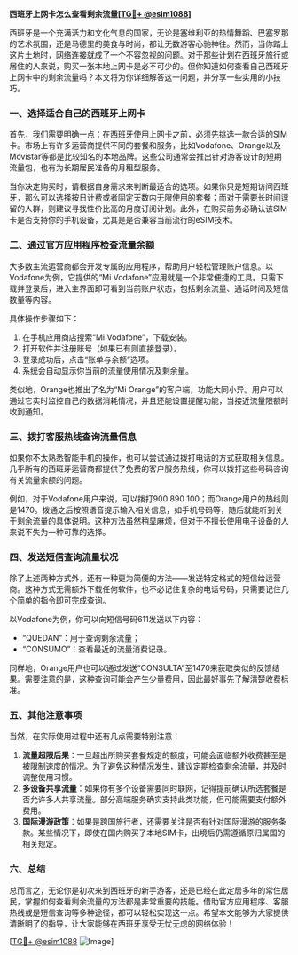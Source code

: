 **西班牙上网卡怎么查看剩余流量[[TG💪+ @esim1088](https://t.me/s/esim1088)]**

西班牙是一个充满活力和文化气息的国家，无论是塞维利亚的热情舞蹈、巴塞罗那的艺术氛围，还是马德里的美食与时尚，都让无数游客心驰神往。然而，当你踏上这片土地时，网络连接就成了一个不容忽视的问题。对于那些计划在西班牙旅行或居住的人来说，购买一张本地上网卡是必不可少的。但你知道如何查看自己西班牙上网卡中的剩余流量吗？本文将为你详细解答这一问题，并分享一些实用的小技巧。

### 一、选择适合自己的西班牙上网卡

首先，我们需要明确一点：在西班牙使用上网卡之前，必须先挑选一款合适的SIM卡。市场上有许多运营商提供不同的套餐和服务，比如Vodafone、Orange以及Movistar等都是比较知名的本地品牌。这些公司通常会推出针对游客设计的短期流量包，也有为长期居民准备的月租型服务。

当你决定购买时，请根据自身需求来判断最适合的选项。如果你只是短期访问西班牙，那么可以选择按日计费或者固定天数内无限使用的套餐；而对于需要长时间逗留的人群，则建议寻找性价比高的月度订阅计划。此外，在购买前务必确认该SIM卡是否支持你的手机设备，尤其是是否兼容当前流行的eSIM技术。

### 二、通过官方应用程序检查流量余额

大多数主流运营商都会开发专属的应用程序，帮助用户轻松管理账户信息。以Vodafone为例，它提供的“Mi Vodafone”应用就是一个非常便捷的工具。只需下载并登录后，进入主界面即可看到当前账户状态，包括剩余流量、通话时间及短信数量等内容。

具体操作步骤如下：
1. 在手机应用商店搜索“Mi Vodafone”，下载安装。
2. 打开软件并注册账号（如果已有则直接登录）。
3. 登录成功后，点击“账单与余额”选项。
4. 系统会自动显示你当前的流量使用情况及剩余量。

类似地，Orange也推出了名为“Mi Orange”的客户端，功能大同小异。用户可以通过它实时监控自己的数据消耗情况，并且还能设置提醒功能，当接近流量限额时收到通知。

### 三、拨打客服热线查询流量信息

如果你不太熟悉智能手机的操作，也可以尝试通过拨打电话的方式获取相关信息。几乎所有的西班牙运营商都提供了免费的客户服务热线，你可以拨打这些号码咨询有关流量余额的问题。

例如，对于Vodafone用户来说，可以拨打900 890 100；而Orange用户的热线则是1470。拨通之后按照语音提示输入相关信息，如手机号码等，随后就能听到关于剩余流量的具体说明。这种方法虽然稍显麻烦，但对于不擅长使用电子设备的人来说不失为一种可靠的选择。

### 四、发送短信查询流量状况

除了上述两种方式外，还有一种更为简便的方法——发送特定格式的短信给运营商。这种方式无需额外下载任何软件，也不必记住复杂的电话号码，只需要记住几个简单的指令即可完成查询。

以Vodafone为例，你可以向短信号码611发送以下内容：
- “QUEDAN”：用于查询剩余流量；
- “CONSUMO”：查看最近的流量消费记录。

同样地，Orange用户也可以通过发送“CONSULTA”至1470来获取类似的反馈结果。需要注意的是，这种查询可能会产生少量费用，因此最好事先了解清楚收费标准。

### 五、其他注意事项

当然，在实际使用过程中还有几点需要特别注意：
1. **流量超限后果**：一旦超出所购买套餐规定的额度，可能会面临额外收费甚至是被限制速度的情况。为了避免这种情况发生，建议定期检查剩余流量，并及时调整使用习惯。
2. **多设备共享流量**：如果你有多个设备需要同时联网，记得提前确认所选套餐是否允许多人共享流量。部分高端服务确实支持此类功能，但可能需要支付额外费用。
3. **国际漫游政策**：如果是跨国旅行者，还需要关注是否有针对国际漫游的服务条款。某些情况下，即使在国内购买了本地SIM卡，出境后仍需遵循原归属国的相关规定。

### 六、总结

总而言之，无论你是初次来到西班牙的新手游客，还是已经在此定居多年的常住居民，掌握如何查看剩余流量的方法都是非常重要的技能。借助官方应用程序、客服热线或是短信查询等多种途径，都可以轻松实现这一点。希望本文能够为大家提供清晰明了的指导，让大家能够在西班牙享受无忧无虑的网络体验！

[[TG💪+ @esim1088](https://t.me/s/esim1088) ![Image](https://i.postimg.cc/4NQfJmqS/Snipaste-2025-05-13-00-14-12.png)]
